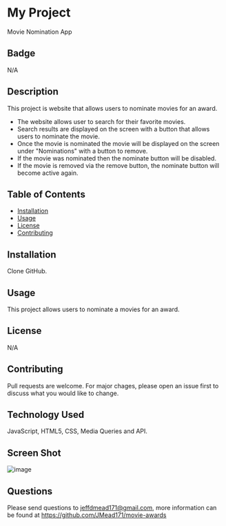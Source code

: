 # My Project
Movie Nomination App
  

## Badge
N/A


## Description
This project is website that allows users to nominate movies for an award.

- The website allows user to search for their favorite movies.
- Search results are displayed on the screen with a button that allows users to nominate the movie.
- Once the movie is nominated the movie will be displayed on the screen under "Nominations" with a button to remove.
- If the movie was nominated then the nominate button will be disabled.
- If the movie is removed via the remove button, the nominate button will become active again.

  
## Table of Contents
  
  * [Installation](#installation)
  * [Usage](#usage)
  * [License](#license)
  * [Contributing](#contributing)
  

## Installation
Clone GitHub.
  
  
## Usage 
This project allows users to nominate a movies for an award.


## License
N/A 
  

## Contributing
Pull requests are welcome. For major chages, please open an issue first to discuss what you would like to change.
  

## Technology Used
JavaScript, HTML5, CSS, Media Queries and API.


## Screen Shot
![image](https://user-images.githubusercontent.com/64744763/104218283-856f4480-540a-11eb-94b8-3f606aac4451.png)

  
## Questions
Please send questions to jeffdmead171@gmail.com, more information can be found at https://github.com/JMead171/movie-awards